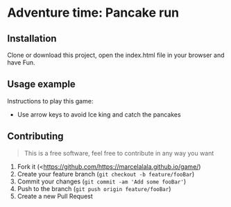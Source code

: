 # Adventure time: Pancake run

  
## Installation
Clone or download this project, open the index.html file in your browser and have Fun.

## Usage example
Instructions to play this game:
* Use arrow keys to avoid Ice king and catch the pancakes

## Contributing
>This is a free software, feel free to contribute in any way you want

1. Fork it (<https://github.com/https://marcelalala.github.io/game/)
2. Create your feature branch (`git checkout -b feature/fooBar`)
3. Commit your changes (`git commit -am 'Add some fooBar'`)
4. Push to the branch (`git push origin feature/fooBar`)
5. Create a new Pull Request
